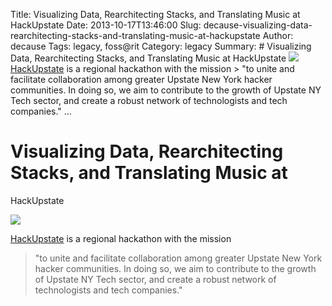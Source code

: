 Title: Visualizing Data, Rearchitecting Stacks, and Translating Music at HackUpstate
Date: 2013-10-17T13:46:00
Slug: decause-visualizing-data-rearchitecting-stacks-and-translating-music-at-hackupstate
Author: decause
Tags: legacy, foss@rit
Category: legacy
Summary: #  Visualizing Data, Rearchitecting Stacks, and Translating Music at HackUpstate  ![](http://foss.rit.edu/files/hugrouppic-crop.png)  [HackUpstate](http://hackupstate.com) is a regional hackathon with the mission  > "to unite and facilitate collaboration among greater Upstate New York hacker communities. In doing so, we aim to contribute to the growth of Upstate NY Tech sector, and create a robust network of technologists and tech companies."   ... 

#  Visualizing Data, Rearchitecting Stacks, and Translating Music at
HackUpstate

![](http://foss.rit.edu/files/hugrouppic-crop.png)

[HackUpstate](http://hackupstate.com) is a regional hackathon with the mission

> "to unite and facilitate collaboration among greater Upstate New York hacker
communities. In doing so, we aim to contribute to the growth of Upstate NY
Tech sector, and create a robust network of technologists and tech companies."


